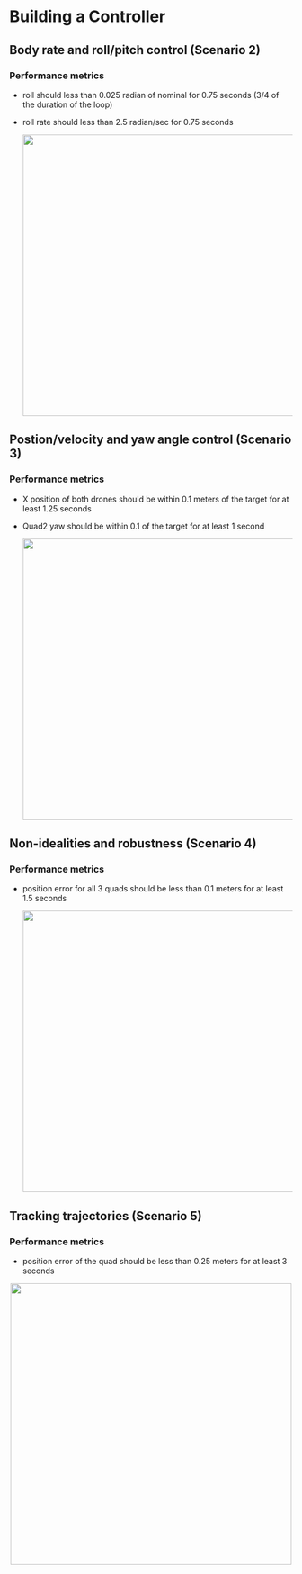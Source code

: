 # Building a Controller

## Body rate and roll/pitch control (Scenario 2)

### Performance metrics 

- roll should less than 0.025 radian of nominal for 0.75 seconds (3/4 of the duration of the loop)

- roll rate should less than 2.5 radian/sec for 0.75 seconds


  <p align="center">
  <img src="Gif/scenario5.gif" width="500"/>
  </p>
 

## Postion/velocity and yaw angle control (Scenario 3)

### Performance metrics 

- X position of both drones should be within 0.1 meters of the target for at least 1.25 seconds

- Quad2 yaw should be within 0.1 of the target for at least 1 second

  
  <p align="center">
  <img src="Gif/scenario3.gif" width="500"/>
  </p>
  

## Non-idealities and robustness (Scenario 4)

### Performance metrics 

- position error for all 3 quads should be less than 0.1 meters for at least 1.5 seconds

  
  <p align="center">
  <img src="Gif/scenario4.gif" width="500"/>
  </p>
  

## Tracking trajectories (Scenario 5)

### Performance metrics 

- position error of the quad should be less than 0.25 meters for at least 3 seconds


<p align="center">
<img src="Gif/scenario5.gif" width="500"/>
</p>
